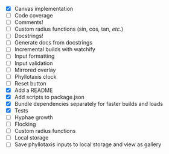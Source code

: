 - [x] Canvas implementation
- [ ] Code coverage
- [ ] Comments!
- [ ] Custom radius functions (sin, cos, tan, _etc._)
- [ ] Docstrings!
- [ ] Generate docs from docstrings
- [ ] Incremental builds with watchify
- [ ] Input formatting
- [ ] Input validation
- [ ] Mirrored overlay
- [ ] Phyllotaxis clock
- [ ] Reset button
- [x] Add a README
- [x] Add scripts to package.json
- [x] Bundle dependencies separately for faster builds and loads
- [x] Tests
- [ ] Hyphae growth
- [ ] Flocking
- [ ] Custom radius functions
- [ ] Local storage
- [ ] Save phyllotaxis inputs to local storage and view as gallery
